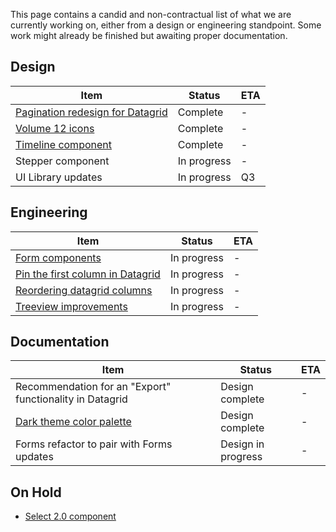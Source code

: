 This page contains a candid and non-contractual list of what we are currently working on,
either from a design or engineering standpoint. Some work might already be finished
but awaiting proper documentation.

## Design
Item|Status|ETA
----|----|----
[Pagination redesign for Datagrid](https://github.com/vmware/clarity/issues/1384)|Complete|-
[Volume 12 icons](https://github.com/vmware/clarity/issues/2222)|Complete|-
[Timeline component](https://github.com/vmware/clarity/issues/1633)|Complete|-
Stepper component|In progress|-
UI Library updates|In progress|Q3

## Engineering
Item|Status|ETA
----|----|----
[Form components](https://github.com/vmware/clarity/issues/1878)|In progress|-
[Pin the first column in Datagrid](https://github.com/vmware/clarity/issues/1586)|In progress|-
[Reordering datagrid columns](https://github.com/vmware/clarity/issues/1771)|In progress|-
[Treeview improvements](https://github.com/vmware/clarity/issues/1400)|In progress|-

## Documentation
Item|Status|ETA
----|----|----
Recommendation for an "Export" functionality in Datagrid|Design complete|-
[Dark theme color palette](https://github.com/vmware/clarity/issues/2390)|Design complete|-
Forms refactor to pair with Forms updates|Design in progress|-

## On Hold
* [Select 2.0 component](https://github.com/vmware/clarity/issues/248)


